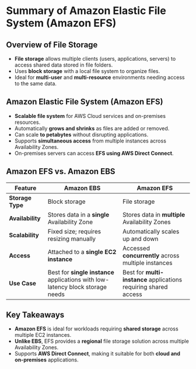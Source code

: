 # Summary of Amazon Elastic File System (Amazon EFS)

## Overview of File Storage

- **File storage** allows multiple clients (users, applications, servers) to access shared data stored in file folders.
- Uses **block storage** with a local file system to organize files.
- Ideal for **multi-user** and **multi-resource** environments needing access to the same data.

## Amazon Elastic File System (Amazon EFS)

- **Scalable file system** for AWS Cloud services and on-premises resources.
- Automatically **grows and shrinks** as files are added or removed.
- Can scale **to petabytes** without disrupting applications.
- Supports **simultaneous access** from multiple instances across Availability Zones.
- On-premises servers can access **EFS using AWS Direct Connect**.

## Amazon EFS vs. Amazon EBS

| Feature          | Amazon EBS                                                                     | Amazon EFS                                                       |
| ---------------- | ------------------------------------------------------------------------------ | ---------------------------------------------------------------- |
| **Storage Type** | Block storage                                                                  | File storage                                                     |
| **Availability** | Stores data in a **single** Availability Zone                                  | Stores data in **multiple** Availability Zones                   |
| **Scalability**  | Fixed size; requires resizing manually                                         | Automatically scales up and down                                 |
| **Access**       | Attached to a **single EC2 instance**                                          | Accessed **concurrently** across multiple instances              |
| **Use Case**     | Best for **single instance** applications with low-latency block storage needs | Best for **multi-instance** applications requiring shared access |

## Key Takeaways

- **Amazon EFS** is ideal for workloads requiring **shared storage** across multiple EC2 instances.
- **Unlike EBS**, EFS provides a **regional** file storage solution across multiple Availability Zones.
- Supports **AWS Direct Connect**, making it suitable for both **cloud and on-premises** applications.
